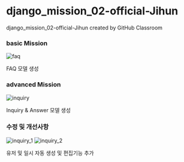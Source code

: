 # django_mission_02-official-Jihun
django_mission_02-official-Jihun created by GitHub Classroom

### basic Mission

![faq](https://user-images.githubusercontent.com/79683614/163951721-82398753-d9aa-401e-9cb0-10e321ad7507.jpg)

FAQ 모델 생성

### advanced Mission

![inquiry](https://user-images.githubusercontent.com/79683614/163951709-f5ac2510-0a03-4f9c-af54-ef16d1bc9043.jpg)

Inquiry & Answer 모델 생성


### 수정 및 개선사항
![inquiry_1](https://user-images.githubusercontent.com/79683614/163953907-9e9af8db-61a8-4322-b2f5-be6b5a65c3c1.jpg)
![inquiry_2](https://user-images.githubusercontent.com/79683614/163953915-dcf0ee67-7143-4a88-964d-aa2276026766.jpg)

유저 및 일시 자동 생성 및 편집기능 추가

